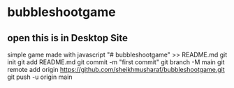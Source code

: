 # bubbleshootgame
## open this is in Desktop Site
simple game made with javascript
 "# bubbleshootgame" >> README.md
git init
git add README.md
git commit -m "first commit"
git branch -M main
git remote add origin https://github.com/sheikhmusharaf/bubbleshootgame.git
git push -u origin main
